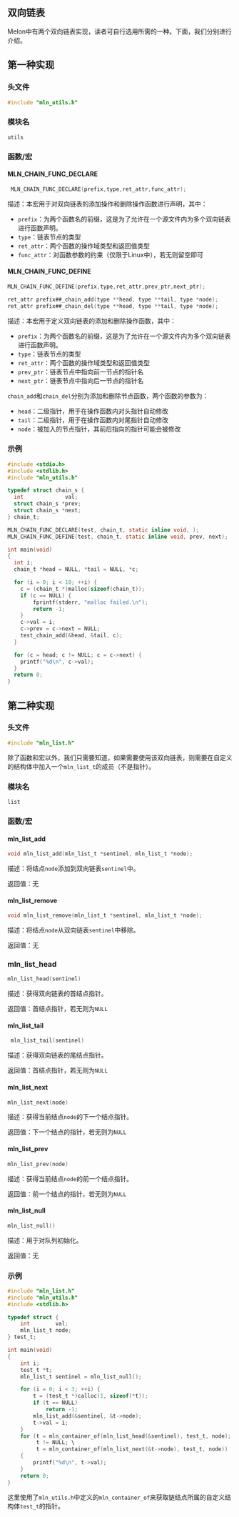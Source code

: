 ## 双向链表

Melon中有两个双向链表实现，读者可自行选用所需的一种。下面，我们分别进行介绍。



## 第一种实现


### 头文件

```c
#include "mln_utils.h"
```



### 模块名

`utils`



### 函数/宏



#### MLN_CHAIN_FUNC_DECLARE

```c
 MLN_CHAIN_FUNC_DECLARE(prefix,type,ret_attr,func_attr);
```

描述：本宏用于对双向链表的添加操作和删除操作函数进行声明，其中：

- `prefix`：为两个函数名的前缀，这是为了允许在一个源文件内为多个双向链表进行函数声明。
- `type`：链表节点的类型
- `ret_attr`：两个函数的操作域类型和返回值类型
- `func_attr`：对函数参数的约束（仅限于Linux中），若无则留空即可



#### MLN_CHAIN_FUNC_DEFINE

```c
MLN_CHAIN_FUNC_DEFINE(prefix,type,ret_attr,prev_ptr,next_ptr);

ret_attr prefix##_chain_add(type **head, type **tail, type *node);
ret_attr prefix##_chain_del(type **head, type **tail, type *node);
```

描述：本宏用于定义双向链表的添加和删除操作函数，其中：

- `prefix`：为两个函数名的前缀，这是为了允许在一个源文件内为多个双向链表进行函数声明。
- `type`：链表节点的类型
- `ret_attr`：两个函数的操作域类型和返回值类型
- `prev_ptr`：链表节点中指向前一节点的指针名
- `next_ptr`：链表节点中指向后一节点的指针名

`chain_add`和`chain_del`分别为添加和删除节点函数，两个函数的参数为：

- `head`：二级指针，用于在操作函数内对头指针自动修改
- `tail`：二级指针，用于在操作函数内对尾指针自动修改
- `node`：被加入的节点指针，其前后指向的指针可能会被修改



### 示例

```c
#include <stdio.h>
#include <stdlib.h>
#include "mln_utils.h"

typedef struct chain_s {
  int             val;
  struct chain_s *prev;
  struct chain_s *next;
} chain_t;

MLN_CHAIN_FUNC_DECLARE(test, chain_t, static inline void, );
MLN_CHAIN_FUNC_DEFINE(test, chain_t, static inline void, prev, next);

int main(void)
{
  int i;
  chain_t *head = NULL, *tail = NULL, *c;

  for (i = 0; i < 10; ++i) {
    c = (chain_t *)malloc(sizeof(chain_t));
    if (c == NULL) {
        fprintf(stderr, "malloc failed.\n");
        return -1;
    }
    c->val = i;
    c->prev = c->next = NULL;
    test_chain_add(&head, &tail, c);
  }

  for (c = head; c != NULL; c = c->next) {
    printf("%d\n", c->val);
  }
  return 0;
}
```



## 第二种实现

### 头文件

```c
#include "mln_list.h"
```

除了函数和宏以外，我们只需要知道，如果需要使用该双向链表，则需要在自定义的结构体中加入一个`mln_list_t`的成员（不是指针）。



### 模块名

`list`



### 函数/宏



#### mln_list_add

```c
void mln_list_add(mln_list_t *sentinel, mln_list_t *node);
```

描述：将结点`node`添加到双向链表`sentinel`中。

返回值：无



#### mln_list_remove

```c
void mln_list_remove(mln_list_t *sentinel, mln_list_t *node);
```

描述：将结点`node`从双向链表`sentinel`中移除。

返回值：无



### mln_list_head

```c
mln_list_head(sentinel)
```

描述：获得双向链表的首结点指针。

返回值：首结点指针，若无则为`NULL`



#### mln_list_tail

```c
 mln_list_tail(sentinel)
```

描述：获得双向链表的尾结点指针。

返回值：首结点指针，若无则为`NULL`



#### mln_list_next

```c
mln_list_next(node)
```

描述：获得当前结点`node`的下一个结点指针。

返回值：下一个结点的指针，若无则为`NULL`



#### mln_list_prev

```c
mln_list_prev(node)
```

描述：获得当前结点`node`的前一个结点指针。

返回值：前一个结点的指针，若无则为`NULL`



#### mln_list_null

```c
mln_list_null()
```

描述：用于对队列初始化。

返回值：无



### 示例

```c
#include "mln_list.h"
#include "mln_utils.h"
#include <stdlib.h>

typedef struct {
    int        val;
    mln_list_t node;
} test_t;

int main(void)
{
    int i;
    test_t *t;
    mln_list_t sentinel = mln_list_null();

    for (i = 0; i < 3; ++i) {
        t = (test_t *)calloc(1, sizeof(*t));
        if (t == NULL)
            return -1;
        mln_list_add(&sentinel, &t->node);
        t->val = i;
    }
    for (t = mln_container_of(mln_list_head(&sentinel), test_t, node); \
         t != NULL; \
         t = mln_container_of(mln_list_next(&t->node), test_t, node))
    {
        printf("%d\n", t->val);
    }
    return 0;
}
```

这里使用了`mln_utils.h`中定义的`mln_container_of`来获取链结点所属的自定义结构体`test_t`的指针。

